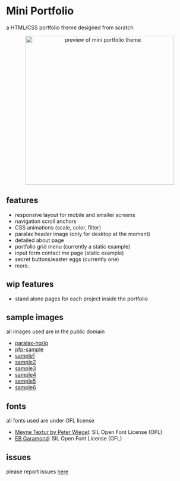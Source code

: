 # Mini Portfolio

a HTML/CSS portfolio theme designed from scratch
<div style="text-align: center;">
    <img src="images/preview.gif" alt="preview of mini portfolio theme" width="400"/>
</div>

## features
- responsive layout for mobile and smaller screens
- navigation scroll anchors
- CSS animations (scale, color, filter)
- paralax header image (only for desktop at the moment)
- detailed about page
- portfolio grid menu (currently a static example)
- input form contact me page (static example)
- secret buttons/easter eggs (currently one)
- more.

## wip features
- stand alone pages for each project inside the portfolio

## sample images
all images used are in the public domain
- [paralax-hq/lq](https://www.metmuseum.org/art/collection/search/437080)
- [pfp-sample](https://commons.wikimedia.org/wiki/File:Paul_Fürst,_Der_Doctor_Schnabel_von_Rom_(Holländer_version).png)
- [sample1](https://commons.wikimedia.org/wiki/File:Carstian_Luyckx_-_Vanitas_Still_life_with_skull,_musical_instruments,_flowers_and_watch.jpg) 
- [sample2](https://commons.wikimedia.org/wiki/File:Pier_Francesco_Cittadini_Vanitas-Stillleben.jpg)
- [sample3](https://www.wikiart.org/en/hugo-simberg/the-garden-of-the-dead-1896)
- [sample4](https://commons.wikimedia.org/wiki/File:Carstian_Luyckx_-_Vanitas_Still_Life_with_Musical_Instruments,_Sheet_Music,_Books,_a_Skeleton,_Skulls_and_Armour.jpg)
- [sample5](https://www.wikiart.org/en/frans-hals/portrait-of-a-man-holding-a-skull-1612)
- [sample6](https://commons.wikimedia.org/wiki/File:Adriaen_van_Utrecht-_Vanitas_-_Still_Life_with_Bouquet_and_Skull.JPG)

## fonts
all fonts used are under OFL license
- [Meyne Textur by Peter Wiegel](https://www.fontspace.com/meyne-textur-font-f7835): SIL Open Font License (OFL) 
- [EB Garamond](https://github.com/octaviopardo/EBGaramond12): SIL Open Font License (OFL)

## issues
please report issues [here](https://github.com/zhrbash/mini-portfolio/issues)